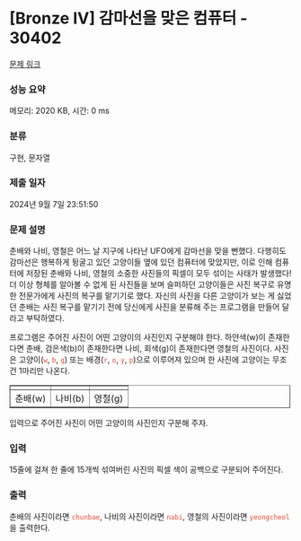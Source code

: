 # [Bronze IV] 감마선을 맞은 컴퓨터 - 30402 

[문제 링크](https://www.acmicpc.net/problem/30402) 

### 성능 요약

메모리: 2020 KB, 시간: 0 ms

### 분류

구현, 문자열

### 제출 일자

2024년 9월 7일 23:51:50

### 문제 설명

<p>춘배와 나비, 영철은 어느 날 지구에 나타난 UFO에게 감마선을 맞을 뻔했다. 다행히도 감마선은 행복하게 뒹굴고 있던 고양이들 옆에 있던 컴퓨터에 맞았지만, 이로 인해 컴퓨터에 저장된 춘배와 나비, 영철의 소중한 사진들의 픽셀이 모두 섞이는 사태가 발생했다! 더 이상 형체를 알아볼 수 없게 된 사진들을 보며 슬퍼하던 고양이들은 사진 복구로 유명한 전문가에게 사진의 복구를 맡기기로 했다. 자신의 사진을 다른 고양이가 보는 게 싫었던 춘배는 사진 복구를 맡기기 전에 당신에게 사진을 분류해 주는 프로그램을 만들어 달라고 부탁하였다.</p>

<p>프로그램은 주어진 사진이 어떤 고양이의 사진인지 구분해야 한다. 하얀색(w)이 존재한다면 춘배, 검은색(b)이 존재한다면 나비, 회색(g)이 존재한다면 영철의 사진이다. 사진은 고양이(<span style="color:#e74c3c;"><code>w</code></span>, <span style="color:#e74c3c;"><code>b</code></span>, <span style="color:#e74c3c;"><code>g</code></span>) 또는 배경(<span style="color:#e74c3c;"><code>r</code></span>, <span style="color:#e74c3c;"><code>o</code></span>, <span style="color:#e74c3c;"><code>y</code></span>, <span style="color:#e74c3c;"><code>p</code></span>)으로 이루어져 있으며 한 사진에 고양이는 무조건 1마리만 나온다.</p>

<table align="center" border="1" cellpadding="1" cellspacing="1" class="table table-bordered" style="width: 500px;">
	<tbody>
		<tr>
			<td style="text-align: center;"><img alt="" src="https://upload.acmicpc.net/418e79b5-1210-4ed5-aa61-e6a9338a743c/-/preview/"></td>
			<td style="text-align: center;"><img alt="" src="https://upload.acmicpc.net/91793c3d-9170-40ad-8b3d-8b95de54a4b4/-/preview/"></td>
			<td style="text-align: center;"><img alt="" src="https://upload.acmicpc.net/3d6bc652-62e8-4b9b-8c2a-e42344f52f8d/-/preview/"></td>
		</tr>
		<tr>
			<td style="text-align: center;">춘배(w)</td>
			<td style="text-align: center;">나비(b)</td>
			<td style="text-align: center;">영철(g)</td>
		</tr>
	</tbody>
</table>

<p>입력으로 주어진 사진이 어떤 고양이의 사진인지 구분해 주자.</p>

### 입력 

 <p>15줄에 걸쳐 한 줄에 15개씩 섞여버린 사진의 픽셀 색이 공백으로 구분되어 주어진다.</p>

### 출력 

 <p>춘배의 사진이라면 <span style="color:#e74c3c;"><code>chunbae</code></span>, 나비의 사진이라면 <span style="color:#e74c3c;"><code>nabi</code></span>, 영철의 사진이라면 <span style="color:#e74c3c;"><code>yeongcheol</code></span>을 출력한다.</p>

